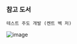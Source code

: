 ### 참고 도서
    테스트 주도 개발 (켄트 벡 저)

![image](https://user-images.githubusercontent.com/28583661/121792567-b3fb8080-cc31-11eb-8498-4dcfcbb8d59a.png)
